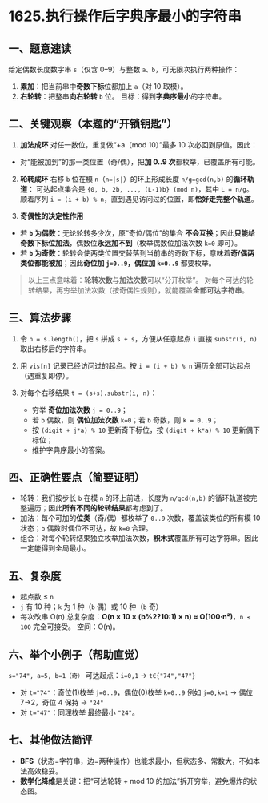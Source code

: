 # 1625.执行操作后字典序最小的字符串

## 一、题意速读

给定偶数长度数字串 `s`（仅含 0–9）与整数 `a、b`，可无限次执行两种操作：

1. **累加**：把当前串中**奇数下标**位都加上 `a`（对 10 取模）。
2. **右轮转**：把整串**向右轮转** `b` 位。
   目标：得到**字典序最小**的字符串。

## 二、关键观察（本题的“开锁钥匙”）

1. **加法成环**
   对任一数位，重复做“+a（mod 10）”最多 10 次必回到原值。因此：

* 对“能被加到”的那一类位置（奇/偶），把**加 0..9 次**都枚举，已覆盖所有可能。

2. **轮转成环**
   右移 `b` 位在模 `n`（`n=|s|`）的环上形成长度 `n/g=gcd(n,b)` 的**循环轨道**：
   可达起点集合是 `{0, b, 2b, ..., (L-1)b} (mod n)`，其中 `L = n/g`。
   顺着序列 `i = (i + b) % n`，直到遇见访问过的位置，即**恰好走完整个轨道**。

3. **奇偶性的决定性作用**

* 若 **`b` 为偶数**：无论轮转多少次，原“奇位/偶位”的集合 **不会互换**；因此**只能给奇数下标位加法**，偶数位**永远加不到**（枚举偶数位加法次数 `k=0` 即可）。
* 若 **`b` 为奇数**：轮转会使两类位置交替落到当前串的奇数下标，意味着**奇/偶两类位都能被加**；因此**奇位加 `j=0..9`，偶位加 `k=0..9`** 都要枚举。

> 以上三点意味着：**轮转次数**与**加法次数**可以“分开枚举”。
> 对每个可达的轮转结果，再穷举加法次数（按奇偶性规则），就能覆盖**全部可达字符串**。

## 三、算法步骤

1. 令 `n = s.length()`，把 `s` 拼成 `s + s`，方便从任意起点 `i` 直接 `substr(i, n)` 取出右移后的字符串。
2. 用 `vis[n]` 记录已经访问过的起点。按 `i = (i + b) % n` 遍历全部可达起点（遇重复即停）。
3. 对每个右移结果 `t = (s+s).substr(i, n)`：

   * 穷举 **奇位加法次数** `j = 0..9`；
   * 若 `b` 偶数，则 **偶位加法次数** `k=0`；若 `b` 奇数，则 `k = 0..9`；
   * 按 `(digit + j*a) % 10` 更新奇下标位，按 `(digit + k*a) % 10` 更新偶下标位；
   * 维护字典序最小的答案。

## 四、正确性要点（简要证明）

* 轮转：我们按步长 `b` 在模 `n` 的环上前进，长度为 `n/gcd(n,b)` 的循环轨道被完整遍历；因此**所有不同的轮转结果**都考虑到了。
* 加法：每个可加的**位类**（奇/偶）都枚举了 `0..9` 次数，覆盖该类位的所有模 10 状态；`b` 偶数时偶位不可达，故 `k=0` 合理。
* 组合：对每个轮转结果独立枚举加法次数，**积木式**覆盖所有可达字符串。因此一定能得到全局最小。

## 五、复杂度

* 起点数 ≤ `n`
* `j` 有 10 种；`k` 为 1 种（`b` 偶）或 10 种（`b` 奇）
* 每次改串 O(n)
  总复杂度：**O(n × 10 × (b%2?10:1) × n) ≈ O(100·n²)**，`n ≤ 100` 完全可接受。
  空间：O(n)。


## 六、举个小例子（帮助直觉）

`s="74", a=5, b=1（奇）`
可达起点：`i=0,1` → `t∈{"74","47"}`

* 对 `t="74"`：奇位(1)枚举 `j=0..9`，偶位(0)枚举 `k=0..9`
  例如 `j=0,k=1` → 偶位 7→2，奇位 4 保持 → `"24"`
* 对 `t="47"`：同理枚举
  最终最小 `"24"`。

## 七、其他做法简评

* **BFS**（状态=字符串，边=两种操作）也能求最小，但状态多、常数大，不如本法高效稳妥。
* **数学化降维**是关键：把“可达轮转 + mod 10 的加法”拆开穷举，避免爆炸的状态图。

